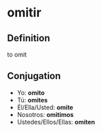 # omitir

## Definition
to omit

## Conjugation

- Yo: **omito**
- Tú: **omites**
- Él/Ella/Usted: **omite**
- Nosotros: **omitimos**
- Ustedes/Ellos/Ellas: **omiten**